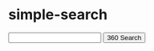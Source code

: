 # simple-search


<script src="../js/sidebar-list.js"></script>

<input id="searchInput" type="text"> <button onclick="startSearch()">360 Search</button>

<script>
    function startSearch(){
       var searchEngine=new Array();
       searchEngine[0]="https://www.so.com/s?q=";
       searchEngine[1]="https://www.google.com/search?q=";
       searchEngine[2]="https://bing.com/search?q=";
       var defaultSearchEngine=searchEngine[0];
       var searchValue = document.getElementById("searchInput").value;
       window.open(defaultSearchEngine+searchValue);
    }
</script>


